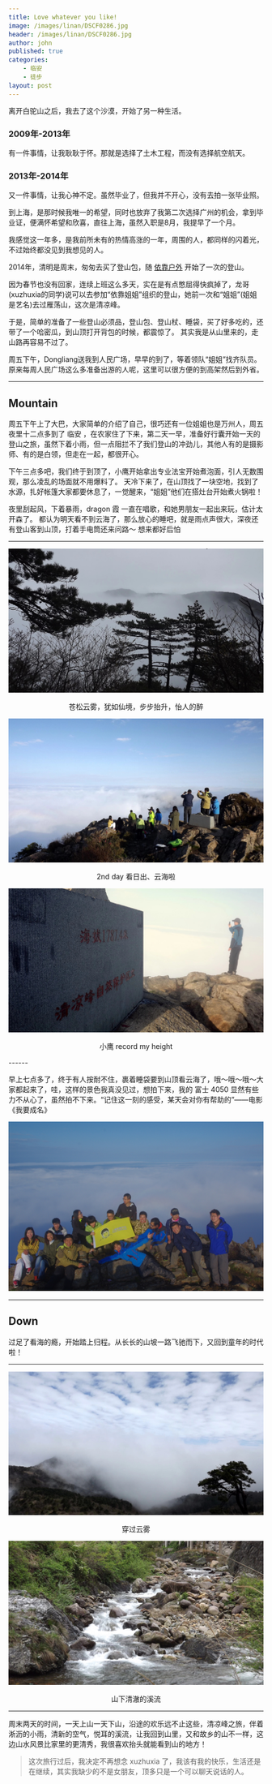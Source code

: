 ```yaml
---
title: Love whatever you like!
image: /images/linan/DSCF0286.jpg
header: /images/linan/DSCF0286.jpg
author: john
published: true
categories: 
    - 临安
    - 徒步
layout: post
---
```



离开白驼山之后，我去了这个沙漠，开始了另一种生活。

### 2009年-2013年

有一件事情，让我耿耿于怀。那就是选择了土木工程，而没有选择航空航天。

### 2013年-2014年

又一件事情，让我心神不定。虽然毕业了，但我并不开心，没有去拍一张毕业照。
<!--more-->

到上海，是那时候我唯一的希望，同时也放弃了我第二次选择广州的机会，拿到毕业证，便满怀希望和欣喜，直往上海，虽然入职是8月，我提早了一个月。

我感觉这一年多，是我前所未有的热情高涨的一年，周围的人，都同样的闪着光，不过始终都没见到我想见的人。

2014年，清明是周末，匆匆去买了登山包，随 [依靠户外](http://www.1kaoclub.com/ "依靠户外") 开始了一次的登山。


因为春节也没有回家，连续上班这么多天，实在是有点憋屈得快疯掉了，龙哥(xuzhuxia的同学)说可以去参加“依靠姐姐”组织的登山，她前一次和“姐姐”(姐姐是艺名)去过雁荡山，这次是清凉峰。

于是，简单的准备了一些登山必须品，登山包、登山杖、睡袋，买了好多吃的，还带了一个哈密瓜，到山顶打开背包的时候，都震惊了。
其实我是从山里来的，走山路再容易不过了。

周五下午，Dongliang送我到人民广场，早早的到了，等着领队“姐姐”找齐队员。原来每周人民广场这么多准备出游的人呢，这里可以很方便的到高架然后到外省。


------

## Mountain

周五下午上了大巴，大家简单的介绍了自己，很巧还有一位姐姐也是万州人，周五夜里十二点多到了 临安 ，在农家住了下来，第二天一早，准备好行囊开始一天的登山之旅，虽然下着小雨，但一点阻拦不了我们登山的冲劲儿，其他人有的是摄影师、有的是白领，但走在一起，都很开心。

下午三点多吧，我们终于到顶了，小鹰开始拿出专业法宝开始煮泡面，引人无数围观，那么凌乱的场面就不用爆料了。
天冷下来了，在山顶找了一块空地，找到了水源，扎好帐篷大家都要休息了，一觉醒来，“姐姐”他们在搭灶台开始煮火锅啦！

夜里刮起风，下着暴雨，dragon 霞 一直在唱歌，和她男朋友一起出来玩，估计太开森了。
都认为明天看不到云海了，那么放心的睡吧，就是雨点声很大，深夜还有登山客到山顶，打着手电筒还来问路～ 想来都好后怕

------

![the summit of Qingliangfeng](/images/linan/DSCF0266.jpg)

<p align="center">苍松云雾，犹如仙境，步步抬升，怡人的醉</p>

![the summit of Qingliangfeng](/images/linan/DSCF0286.jpg)

<p align="center">2nd day 看日出、云海啦</p>

![the summit of Qingliangfeng](/images/linan/DSCF0293.jpg)

<p align="center">小鹰 record my height</p>
------

早上七点多了，终于有人按耐不住，裹着睡袋要到山顶看云海了，哦～哦～哦～大家都起来了，哇，这样的景色我真没见过，想拍下来，我的 富士 4050 显然有些力不从心了，虽然拍不下来。“记住这一刻的感受，某天会对你有帮助的”——电影《我要成名》

![the summit of Qingliangfeng](/images/linan/qingliang-lg.jpg)


------

## Down

过足了看海的瘾，开始踏上归程。从长长的山坡一路飞驰而下，又回到童年的时代啦！

------



![the summit of Qingliangfeng](/images/linan/DSCF0318.jpg)

<p align="center">穿过云雾</p>



![the summit of Qingliangfeng](/images/linan/DSCF0341.jpg)

<p align="center">山下清澈的溪流</p>

------

周末两天的时间，一天上山一天下山，沿途的欢乐远不止这些，清凉峰之旅，伴着淅沥的小雨，清新的空气，悦耳的溪流，让我回到山里，又和故乡的山不一样，这边山水风景比家里的更清秀，我很喜欢抬头就能看到山的地方！


>这次旅行过后，我决定不再想念 xuzhuxia 了，我该有我的快乐，生活还是在继续，其实我缺少的不是女朋友，顶多只是一个可以聊天说话的人。

